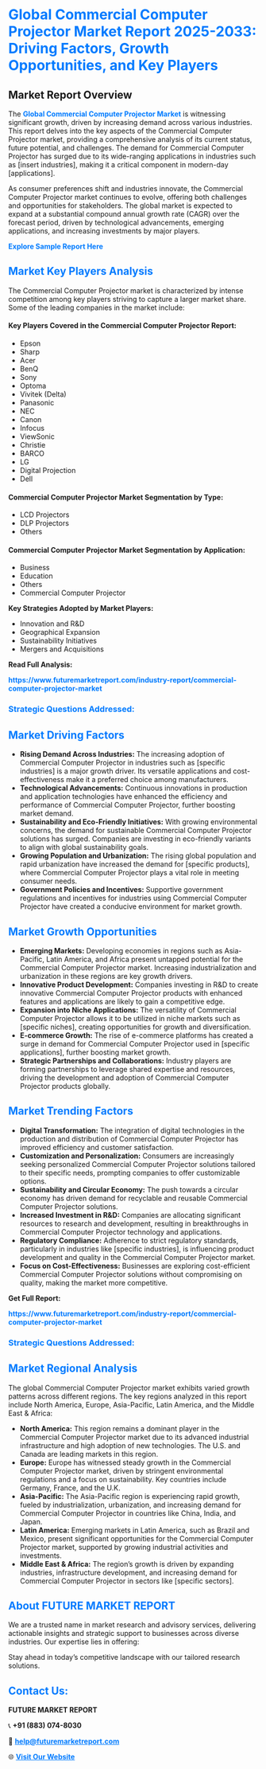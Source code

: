 <h1 style="color: #007BFF;">Global Commercial Computer Projector Market Report 2025-2033: Driving Factors, Growth Opportunities, and Key Players</h1>

<section id="overview">
<h2>Market Report Overview</h2>
<p>The <a href="https://www.futuremarketreport.com/industry-report/commercial-computer-projector-market" style="color: #007BFF; text-decoration: none;"><strong>Global Commercial Computer Projector Market</strong></a> is witnessing significant growth, driven by increasing demand across various industries. This report delves into the key aspects of the Commercial Computer Projector market, providing a comprehensive analysis of its current status, future potential, and challenges. The demand for Commercial Computer Projector has surged due to its wide-ranging applications in industries such as [insert industries], making it a critical component in modern-day [applications].</p>
<p>As consumer preferences shift and industries innovate, the Commercial Computer Projector market continues to evolve, offering both challenges and opportunities for stakeholders. The global market is expected to expand at a substantial compound annual growth rate (CAGR) over the forecast period, driven by technological advancements, emerging applications, and increasing investments by major players.</p>
</section>

<section id="overview">
<p><a href="https://www.futuremarketreport.com/request-sample/reportId=112963" style="color: #007BFF; text-decoration: none;"><strong>Explore Sample Report Here</strong></a></p>
</section>

<section id="key-players">
<h2 style="color: #007BFF;">Market Key Players Analysis</h2>
<p>The Commercial Computer Projector market is characterized by intense competition among key players striving to capture a larger market share. Some of the leading companies in the market include:</p>
<h4>Key Players Covered in the Commercial Computer Projector Report:</h4>
<ul><li>Epson</li><li>Sharp</li><li>Acer</li><li>BenQ</li><li>Sony</li><li>Optoma</li><li>Vivitek (Delta)</li><li>Panasonic</li><li>NEC</li><li>Canon</li><li>Infocus</li><li>ViewSonic</li><li>Christie</li><li>BARCO</li><li>LG</li><li>Digital Projection</li><li>Dell</li></ul>
<h4>Commercial Computer Projector Market Segmentation by Type:</h4>
<ul><li>LCD Projectors</li><li>DLP Projectors</li><li>Others</li></ul>

<h4>Commercial Computer Projector Market Segmentation by Application:</h4>
<ul><li>Business</li><li>Education</li><li>Others</li><li>Commercial Computer Projector</li></ul>
<p><strong>Key Strategies Adopted by Market Players:</strong></p>
<ul>
<li>Innovation and R&D</li>
<li>Geographical Expansion</li>
<li>Sustainability Initiatives</li>
<li>Mergers and Acquisitions</li>
</ul>
</section>

<section>
<p><strong>Read Full Analysis: </strong></p><a href="https://www.futuremarketreport.com/industry-report/commercial-computer-projector-market" style="color: #007BFF; text-decoration: none;"><strong>https://www.futuremarketreport.com/industry-report/commercial-computer-projector-market</strong></a>
<h3 style="color: #007BFF;">Strategic Questions Addressed:</h3>
</section>

<section id="driving-factors">
<h2 style="color: #007BFF;">Market Driving Factors</h2>
<ul>
<li><strong>Rising Demand Across Industries:</strong> The increasing adoption of Commercial Computer Projector in industries such as [specific industries] is a major growth driver. Its versatile applications and cost-effectiveness make it a preferred choice among manufacturers.</li>
<li><strong>Technological Advancements:</strong> Continuous innovations in production and application technologies have enhanced the efficiency and performance of Commercial Computer Projector, further boosting market demand.</li>
<li><strong>Sustainability and Eco-Friendly Initiatives:</strong> With growing environmental concerns, the demand for sustainable Commercial Computer Projector solutions has surged. Companies are investing in eco-friendly variants to align with global sustainability goals.</li>
<li><strong>Growing Population and Urbanization:</strong> The rising global population and rapid urbanization have increased the demand for [specific products], where Commercial Computer Projector plays a vital role in meeting consumer needs.</li>
<li><strong>Government Policies and Incentives:</strong> Supportive government regulations and incentives for industries using Commercial Computer Projector have created a conducive environment for market growth.</li>
</ul>
</section>

<section id="growth-opportunities">
<h2 style="color: #007BFF;">Market Growth Opportunities</h2>
<ul>
<li><strong>Emerging Markets:</strong> Developing economies in regions such as Asia-Pacific, Latin America, and Africa present untapped potential for the Commercial Computer Projector market. Increasing industrialization and urbanization in these regions are key growth drivers.</li>
<li><strong>Innovative Product Development:</strong> Companies investing in R&D to create innovative Commercial Computer Projector products with enhanced features and applications are likely to gain a competitive edge.</li>
<li><strong>Expansion into Niche Applications:</strong> The versatility of Commercial Computer Projector allows it to be utilized in niche markets such as [specific niches], creating opportunities for growth and diversification.</li>
<li><strong>E-commerce Growth:</strong> The rise of e-commerce platforms has created a surge in demand for Commercial Computer Projector used in [specific applications], further boosting market growth.</li>
<li><strong>Strategic Partnerships and Collaborations:</strong> Industry players are forming partnerships to leverage shared expertise and resources, driving the development and adoption of Commercial Computer Projector products globally.</li>
</ul>
</section>

<section id="trending-factors">
<h2 style="color: #007BFF;">Market Trending Factors</h2>
<ul>
<li><strong>Digital Transformation:</strong> The integration of digital technologies in the production and distribution of Commercial Computer Projector has improved efficiency and customer satisfaction.</li>
<li><strong>Customization and Personalization:</strong> Consumers are increasingly seeking personalized Commercial Computer Projector solutions tailored to their specific needs, prompting companies to offer customizable options.</li>
<li><strong>Sustainability and Circular Economy:</strong> The push towards a circular economy has driven demand for recyclable and reusable Commercial Computer Projector solutions.</li>
<li><strong>Increased Investment in R&D:</strong> Companies are allocating significant resources to research and development, resulting in breakthroughs in Commercial Computer Projector technology and applications.</li>
<li><strong>Regulatory Compliance:</strong> Adherence to strict regulatory standards, particularly in industries like [specific industries], is influencing product development and quality in the Commercial Computer Projector market.</li>
<li><strong>Focus on Cost-Effectiveness:</strong> Businesses are exploring cost-efficient Commercial Computer Projector solutions without compromising on quality, making the market more competitive.</li>
</ul>
</section>

<section>
<p><strong>Get Full Report: </strong></p><a href="https://www.futuremarketreport.com/industry-report/commercial-computer-projector-market" style="color: #007BFF; text-decoration: none;"><strong>https://www.futuremarketreport.com/industry-report/commercial-computer-projector-market</strong></a>
<h3 style="color: #007BFF;">Strategic Questions Addressed:</h3>
</section>


<section id="regional-analysis">
<h2 style="color: #007BFF;">Market Regional Analysis</h2>
<p>The global Commercial Computer Projector market exhibits varied growth patterns across different regions. The key regions analyzed in this report include North America, Europe, Asia-Pacific, Latin America, and the Middle East & Africa:</p>
<ul>
<li><strong>North America:</strong> This region remains a dominant player in the Commercial Computer Projector market due to its advanced industrial infrastructure and high adoption of new technologies. The U.S. and Canada are leading markets in this region.</li>
<li><strong>Europe:</strong> Europe has witnessed steady growth in the Commercial Computer Projector market, driven by stringent environmental regulations and a focus on sustainability. Key countries include Germany, France, and the U.K.</li>
<li><strong>Asia-Pacific:</strong> The Asia-Pacific region is experiencing rapid growth, fueled by industrialization, urbanization, and increasing demand for Commercial Computer Projector in countries like China, India, and Japan.</li>
<li><strong>Latin America:</strong> Emerging markets in Latin America, such as Brazil and Mexico, present significant opportunities for the Commercial Computer Projector market, supported by growing industrial activities and investments.</li>
<li><strong>Middle East & Africa:</strong> The region’s growth is driven by expanding industries, infrastructure development, and increasing demand for Commercial Computer Projector in sectors like [specific sectors].</li>
</ul>
</section>

<footer>
<h2 style="color: #007BFF;">About FUTURE MARKET REPORT</h2>
<p>We are a trusted name in market research and advisory services, delivering actionable insights and strategic support to businesses across diverse industries. Our expertise lies in offering:</p>

<p>Stay ahead in today’s competitive landscape with our tailored research solutions.</p>

<h2 style="color: #007BFF;">Contact Us:</h2>
<p><strong>FUTURE MARKET REPORT</strong></p>
<p>📞 <strong>+91 (883) 074-8030</strong></p>
<p>📧 <strong><a href="mailto:help@futuremarketreport.com" style="color: #007BFF;">help@futuremarketreport.com</a></strong></p>
<p>🌐 <strong><a href="https://www.futuremarketreport.com/" style="color: #007BFF;">Visit Our Website</a></strong></p>
</footer>